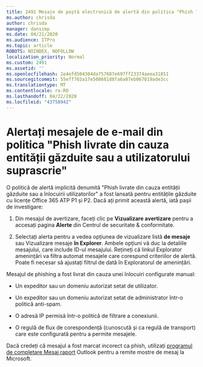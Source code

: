 ```yaml
---
title: 2491 Mesaje de poștă electronică de alertă din politica "Phish livrate din cauza chiriaș sau user suprascrie" politica
ms.author: chrisda
author: chrisda
manager: dansimp
ms.date: 04/21/2020
ms.audience: ITPro
ms.topic: article
ROBOTS: NOINDEX, NOFOLLOW
localization_priority: Normal
ms.custom: 2491
ms.assetid: ''
ms.openlocfilehash: 2e4efd504304da757687e697ff23374aeea31851
ms.sourcegitcommit: 55eff703a17e500681d8fa6a87eb067019ade3cc
ms.translationtype: MT
ms.contentlocale: ro-RO
ms.lasthandoff: 04/22/2020
ms.locfileid: "43758942"
---
```

# <a name="alert-email-messages-from-the-phish-delivered-due-to-tenant-or-user-override-policy"></a>Alertați mesajele de e-mail din politica "Phish livrate din cauza entității găzduite sau a utilizatorului suprascrie"

O politică de alertă implicită denumită "Phish livrate din cauza entității găzduite sau a înlocuirii utilizatorilor" a fost lansată pentru entitățile găzduite cu licențe Office 365 ATP P1 și P2. Dacă ați primit această alertă, iată pașii de investigare:

1. Din mesajul de avertizare, faceți clic pe **Vizualizare avertizare** pentru a accesați pagina **Alerte** din Centrul de securitate & conformitate.

2. Selectați alerta pentru a vedea opțiunea de vizualizare listă **de mesaje** sau Vizualizare mesaje **în Explorer**. Ambele opțiuni vă duc la detaliile mesajului, care include ID-ul mesajului. Rețineți că linkul Explorator amenințări va filtra automat mesajele care corespund criteriilor de alertă. Poate fi necesar să ajustați filtrul de dată în Exploratorul de amenințări.

Mesajul de phishing a fost livrat din cauza unei înlocuiri configurate manual:

- Un expeditor sau un domeniu autorizat setat de utilizator.

- Un expeditor sau un domeniu autorizat setat de administrator într-o politică anti-spam.

- O adresă IP permisă într-o politică de filtrare a conexiunii.

- O regulă de flux de corespondență (cunoscută și ca regulă de transport) care este configurată pentru a permite mesajele.

Dacă credeți că mesajul a fost marcat incorect ca phish, utilizați [programul de completare Mesaj raport](https://support.office.com/article/b5caa9f1-cdf3-4443-af8c-ff724ea719d2) Outlook pentru a remite mostre de mesaj la Microsoft.
